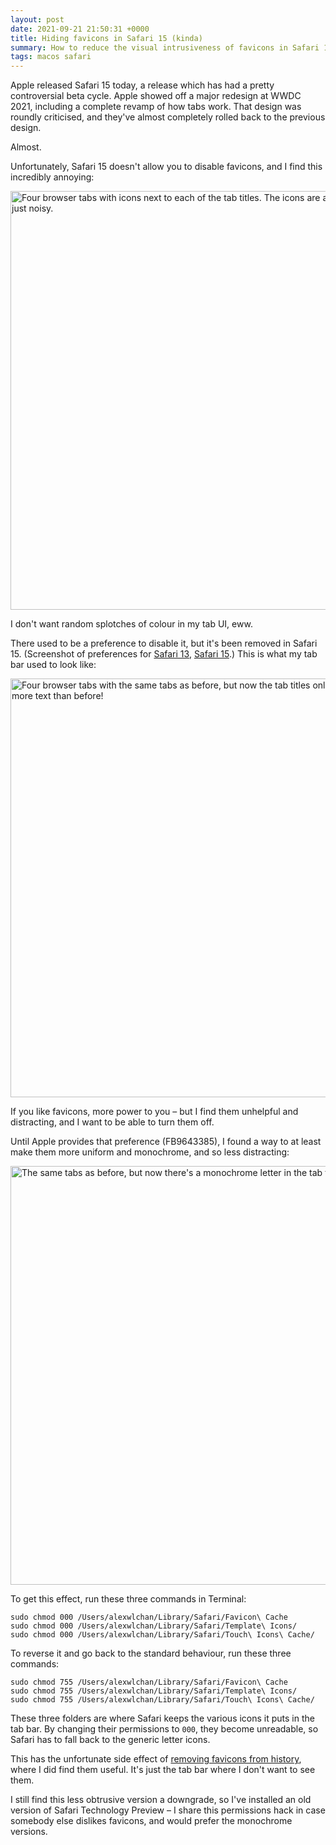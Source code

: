 ```yaml
---
layout: post
date: 2021-09-21 21:50:31 +0000
title: Hiding favicons in Safari 15 (kinda)
summary: How to reduce the visual intrusiveness of favicons in Safari 15.
tags: macos safari
---
```


Apple released Safari 15 today, a release which has had a pretty controversial beta cycle.
Apple showed off a major redesign at WWDC 2021, including a complete revamp of how tabs work.
That design was roundly criticised, and they've almost completely rolled back to the previous design.

Almost.

Unfortunately, Safari 15 doesn't allow you to disable favicons, and I find this incredibly annoying:

<img src="/images/2021/safari_15_tabs_eww.png" style="width: 670px;" alt="Four browser tabs with icons next to each of the tab titles. The icons are all different colours and just noisy.">

I don't want random splotches of colour in my tab UI, eww.

There used to be a preference to disable it, but it's been removed in Safari 15.
(Screenshot of preferences for [Safari 13](/images/2021/safari_13_preferences.png), [Safari 15](/images/2021/safari_15_preferences.png).)
This is what my tab bar used to look like:

<img src="/images/2021/safari_13_tabs_notitle.png" style="width: 670px;" alt="Four browser tabs with the same tabs as before, but now the tab titles only have text. And there's more text than before!">

If you like favicons, more power to you – but I find them unhelpful and distracting, and I want to be able to turn them off.

Until Apple provides that preference (FB9643385), I found a way to at least make them more uniform and monochrome, and so less distracting:

<img src="/images/2021/safari_15_monochrome.png" style="width: 670px;" alt="The same tabs as before, but now there's a monochrome letter in the tab titles.">

To get this effect, run these three commands in Terminal:

```
sudo chmod 000 /Users/alexwlchan/Library/Safari/Favicon\ Cache
sudo chmod 000 /Users/alexwlchan/Library/Safari/Template\ Icons/
sudo chmod 000 /Users/alexwlchan/Library/Safari/Touch\ Icons\ Cache/
```

To reverse it and go back to the standard behaviour, run these three commands:

```
sudo chmod 755 /Users/alexwlchan/Library/Safari/Favicon\ Cache
sudo chmod 755 /Users/alexwlchan/Library/Safari/Template\ Icons/
sudo chmod 755 /Users/alexwlchan/Library/Safari/Touch\ Icons\ Cache/
```

These three folders are where Safari keeps the various icons it puts in the tab bar.
By changing their permissions to `000`, they become unreadable, so Safari has to fall back to the generic letter icons.

This has the unfortunate side effect of [removing favicons from history](/images/2021/safari_monochrome_history.png), where I did find them useful.
It's just the tab bar where I don't want to see them.

I still find this less obtrusive version a downgrade, so I've installed an old version of Safari Technology Preview – I share this permissions hack in case somebody else dislikes favicons, and would prefer the monochrome versions.
